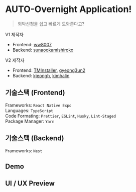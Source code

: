 # AUTO-Overnight Application!

> 외박신청을 쉽고 빠르게 도와준다고?

V1 제작자
- Frontend: [ww8007](https://github.com/ww8007)
- Backend: [sunaookamishiroko](https://github.com/sunaookamishiroko)

V2 제작자
- Frontend: [TMInstaller](https://github.com/TMInstaller), [gyeong3un2](https://github.com/gyeong3un2)
- Backend: [kjeongh](https://github.com/kjeongh), [kimhalin](https://github.com/kimhalin)

## 기술스택 (Frontend)

Frameworks: `React Native Expo` \
Languages: `TypeScript` \
Code Formating: `Prettier`, `ESLint`, `Husky`, `Lint-Staged` \
Package Manager: `Yarn`

## 기술스택 (Backend)

Frameworks: `Nest`

## Demo

## UI / UX Preview
